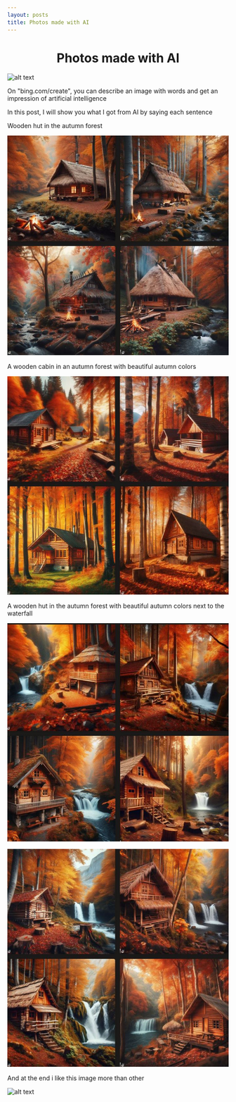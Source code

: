```yaml
---
layout: posts
title: Photos made with AI
---
```

<h1 style="text-align: center; font-family:Times New Roman (Headings CS);"> Photos made with AI</h1>

![alt text](../assets/images/lastone.JPG "finall")

<p style="font-family: Times New Roman (Headings CS) ; font-size:100%; "> On "bing.com/create", you can describe an image with words and get an impression of artificial intelligence
<p>
<p style="font-family: Times New Roman (Headings CS) ; font-size:100%; ">In this post, I will show you what I got from AI by saying each sentence
<p>
<p style="font-family: Times New Roman (Headings CS) ; font-size:100%; ">Wooden hut in the autumn forest<p>

![alt text](../assets/images/first.JPG "first")


<p style="font-family: Times New Roman (Headings CS) ; font-size:100%; ">A wooden cabin in an autumn forest with beautiful autumn colors<p>

![alt text](../assets/images/second.JPG "second")

<p style="font-family: Times New Roman (Headings CS) ; font-size:100%; ">A wooden hut in the autumn forest with beautiful autumn colors next to the waterfall<p>

![alt text](../assets/images/third.JPG "third")


![alt text](../assets/images/4th.JPG "4th")

<p style="font-family: Times New Roman (Headings CS) ; font-size:100%; ">And at the end i like this image more than other<p>

![alt text](../assets/images/lastone.JPG "last")

